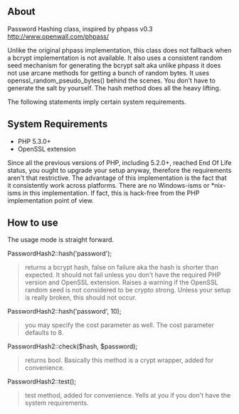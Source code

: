 ## About

Password Hashing class, inspired by phpass v0.3 http://www.openwall.com/phpass/

Unlike the original phpass implementation, this class does not fallback when a
bcrypt implementation is not available. It also uses a consistent random seed
mechanism for generating the bcrypt salt aka unlike phpass it does not use
arcane methods for getting a bunch of random bytes. It uses
openssl_random_pseudo_bytes() behind the scenes. You don't have to generate the
salt by yourself. The hash method does all the heavy lifting.

The following statements imply certain system requirements.

## System Requirements

 * PHP 5.3.0+
 * OpenSSL extension

Since all the previous versions of PHP, including 5.2.0+, reached End Of Life
status, you ought to upgrade your setup anyway, therefore the requirements
aren't that restrictive. The advantage of this implementation is the fact that
it consistently work across platforms. There are no Windows-isms or *nix-isms
in this implementation. If fact, this is hack-free from the PHP implementation
point of view.

## How to use

The usage mode is straight forward.

PasswordHash2::hash('password');

> returns a bcrypt hash, false on failure aka the hash is shorter than expected.
> It should not fail unless you don't have the required PHP version and OpenSSL
> extension. Raises a warning if the OpenSSL random seed is not considered to
> be crypto strong. Unless your setup is really broken, this should not occur.

PasswordHash2::hash('password', 10);

> you may specify the cost parameter as well. The cost parameter defaults to 8.

PasswordHash2::check($hash, $password);

> returns bool. Basically this method is a crypt wrapper, added for convenience.

PasswordHash2::test();

> test method, added for convenience. Yells at you if you don't have the
> system requirements.

